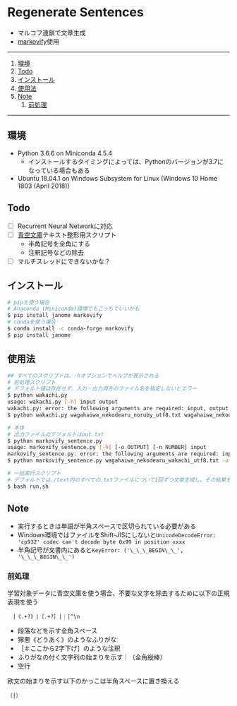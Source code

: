 # Regenerate Sentences

- マルコフ連鎖で文章生成
- [markovify][markovify]使用

---

1. [環境](#環境)
1. [Todo](#todo)
1. [インストール](#インストール)
1. [使用法](#使用法)
1. [Note](#note)
    1. [前処理](#前処理)

---

## 環境

- Python 3.6.6 on Miniconda 4.5.4
    - インストールするタイミングによっては、Pythonのバージョンが3.7になっている場合もある
- Ubuntu 18.04.1 on Windows Subsystem for Linux (Windows 10 Home 1803 (April 2018))

## Todo

- [ ] Recurrent Neural Networkに対応
- [ ] [青空文庫](https://www.aozora.gr.jp/)テキスト整形用スクリプト
    - 半角記号を全角にする
    - 注釈記号などの除去
- [ ] マルチスレッドにできないかな？

## インストール

```bash
# pipを使う場合
# Anaconda (Miniconda)環境でもこっちでいいかも
$ pip install janome markovify
# condaを使う場合
$ conda install -c conda-forge markovify
$ pip install janome
```

## 使用法

```bash
## すべてのスクリプトは、-hオプションでヘルプが表示される
# 前処理スクリプト
# デフォルト値は存在せず、入力・出力両方のファイル名を指定しないとエラー
$ python wakachi.py
usage: wakachi.py [-h] input output
wakachi.py: error: the following arguments are required: input, output
$ python wakachi.py wagahaiwa_nekodearu_noruby_utf8.txt wagahaiwa_nekodearu_wakachi_utf8.txt

# 本体
# 出力ファイルのデフォルトはout.txt
$ python markovify_sentence.py
usage: markovify_sentence.py [-h] [-o OUTPUT] [-n NUMBER] input
markovify_sentence.py: error: the following arguments are required: input
$ python markovify_sentence.py wagahaiwa_nekodearu_wakachi_utf8.txt -o wagahaiwa_nekodearu_markovified_1000.txt -n 1000

# 一括実行スクリプト
# デフォルトでは./text内のすべての.txtファイルについて1回ずつ文章生成し、その結果を./text/generated_(YYYYMMDD)に保存する
$ bash run.sh
```

## Note

- 実行するときは単語が半角スペースで区切られている必要がある
- Windows環境ではファイルをShift-JISにしないと`UnicodeDecodeError: 'cp932' codec can't decode byte 0x99 in position xxxx`
- 半角記号が文書内にあると`KeyError: ('\_\_\_BEGIN\_\_', '\_\_\_BEGIN\_\_')`

### 前処理

学習対象データに青空文庫を使う場合、不要な文字を除去するために以下の正規表現を使う

```
　|《.+?》|［.+?］|｜|^\n
```

- 段落などを示す全角スペース
- 獰悪《どうあく》のようなふりがな
- ［＃ここから2字下げ］のような注釈
- ふりがなの付く文字列の始まりを示す｜（全角縦棒）
- 空行

欧文の始まりを示す以下のかっこは半角スペースに置き換える

```
〔|〕
```

[markovify]: https://github.com/jsvine/markovify
[janome]: http://mocobeta.github.io/janome/
